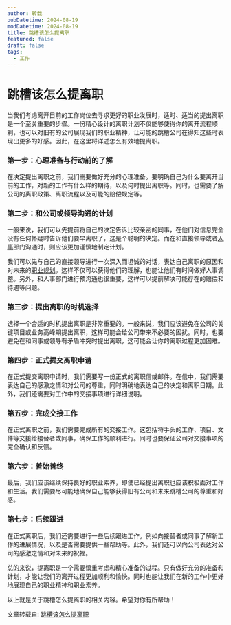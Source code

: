 ```yaml
---
author: 转载
pubDatetime: 2024-08-19
modDatetime: 2024-08-19
title: 跳槽该怎么提离职
featured: false
draft: false
tags:
  - 工作
---
```

# **跳槽该怎么提离职**

当我们考虑离开目前的工作岗位去寻求更好的职业发展时，适时、适当的提出离职是一个至关重要的步骤。一份精心设计的离职计划不仅能够使得你的离开流程顺利，也可以对旧有的公司展现我们的职业精神，让可能的跳槽公司在得知这些时表现出更多的好感。因此，在这里将详述怎么有效地提离职。

### **第一步：心理准备与行动前的了解**

在决定提出离职之前，我们需要做好充分的心理准备。要明确自己为什么要离开当前的工作，对新的工作有什么样的期待，以及何时提出离职等。同时，也需要了解公司的离职政策、离职流程以及可能的赔偿规定等。

### **第二步：和公司或领导沟通的计划**

一般来说，我们可以先提前将自己的决定告诉比较亲密的同事，在他们对信息完全没有任何怀疑时告诉他们要早离职了，这是个聪明的决定。而在和直接领导或者[人事](https://www.hrloo.com/news/1024.html)部门沟通时，则应该更加谨慎地制定计划。

我们可以先与自己的直接领导进行一次深入而坦诚的对话，表达自己离职的原因和对未来的[职业规划](https://www.hrloo.com/news/5562.html)。这样不仅可以获得他们的理解，也能让他们有时间做好人事调整。另外，和人事部门进行预沟通也很重要，这样可以提前解决可能存在的赔偿和待遇等问题。

### **第三步：提出离职的时机选择**

选择一个合适的时机提出离职是非常重要的。一般来说，我们应该避免在公司的关键项目或业务高峰期提出离职，这样可能会给公司带来不必要的困扰。同时，也要避免在和同事或领导有矛盾冲突时提出离职，这可能会让你的离职过程更加困难。

### **第四步：正式提交离职申请**

在正式提交离职申请时，我们需要写一份正式的离职信或邮件。在信中，我们需要表达自己的感激之情和对公司的尊重，同时明确地表达自己的决定和离职日期。此外，我们还需要对工作中的交接事项进行详细说明。

### **第五步：完成交接工作**

在正式离职之前，我们需要完成所有的交接工作。这包括将手头的工作、项目、文件等交接给接替者或同事，确保工作的顺利进行。同时也要保证公司对交接事项的完全确认和反馈。

### **第六步：善始善终**

最后，我们应该继续保持良好的职业素养，即使已经提出离职也应该积极面对工作和生活。我们需要尽可能地确保自己能够获得旧有公司和未来跳槽公司的尊重和好感。

### **第七步：后续跟进**

在正式离职后，我们还需要进行一些后续跟进工作。例如向接替者或同事了解新工作的进展情况，以及是否需要提供一些帮助等。此外，我们还可以向公司表达对公司的感激之情和对未来的祝福。

总的来说，提离职是一个需要慎重考虑和精心准备的过程。只有做好充分的准备和计划，才能让我们的离开过程更加顺利和愉快。同时也能让我们在新的工作中更好地展现自己的职业精神和职业素养。

以上就是关于跳槽怎么提离职的相关内容。希望对你有所帮助！

文章转载自: [跳槽该怎么提离职](https://www.hrloo.com/news/285514.html)